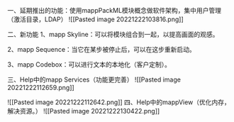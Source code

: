 一、延期推出的功能：使用mappPackML模块概念做软件架构，集中用户管理（激活目录，LDAP）
![[Pasted image 20221222103816.png]]

二、新功能
1、mapp Skyline：可以将模块组合到一起，以提高画面的观感。

2、mapp Sequence：当它在某步被停止后，可以在这步重新启动。

3、mapp Codebox：可以进行文本的本地化（客户定制）。

三、Help中的mapp Services（功能更完善）
![[Pasted image 20221222112659.png]]

![[Pasted image 20221222112642.png]]
四、Help中的mappView（优化内存，解决资源。）
![[Pasted image 20221222130422.png]]




